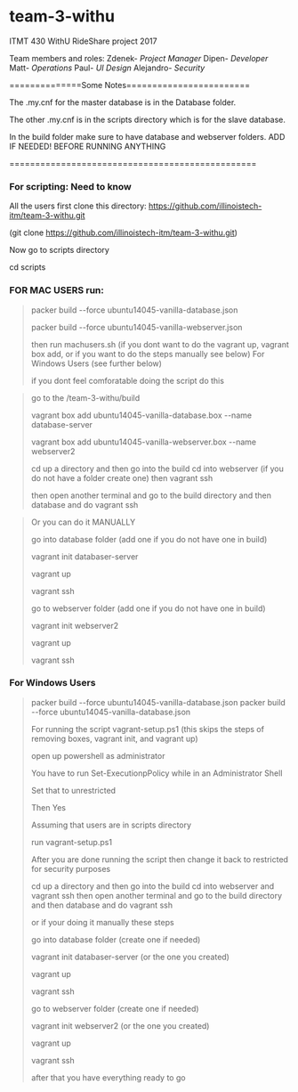 # team-3-withu
ITMT 430 WithU RideShare project 2017

Team members and roles:
Zdenek- *Project Manager*
Dipen- *Developer*
Matt- *Operations*
Paul- *UI Design* 
Alejandro- *Security*

==============Some Notes========================

The .my.cnf for the master database is in the 
Database folder.

The other .my.cnf is in the scripts directory
which is for the slave database.

In the build folder make sure to have database
and webserver folders. ADD IF NEEDED! BEFORE 
RUNNING ANYTHING

================================================

### For scripting: Need to know

All the users first clone this directory:
https://github.com/illinoistech-itm/team-3-withu.git

(git clone https://github.com/illinoistech-itm/team-3-withu.git)

Now go to scripts directory

cd scripts

### FOR MAC USERS run:
>
>packer build --force ubuntu14045-vanilla-database.json
>
>packer build --force ubuntu14045-vanilla-webserver.json
>
>then run machusers.sh (if you dont want to do the vagrant up, vagrant box add, or if you want to do the steps manually see below)
For Windows Users (see further below)
>
>if you dont feel comforatable doing the script do this

>go to the /team-3-withu/build
>
>vagrant box add ubuntu14045-vanilla-database.box --name database-server
>
>vagrant box add ubuntu14045-vanilla-webserver.box --name webserver2
>
>cd up a directory and then go into the build cd into webserver (if you do not have a folder create one) then
>vagrant ssh
>
>then open another terminal and go to the build directory and then database and do 
>vagrant ssh

>Or you can do it MANUALLY
>
>go into database folder (add one if you do not have one in build)
>
>vagrant init databaser-server
>
>vagrant up
>
>vagrant ssh
>
>go to webserver folder (add one if you do not have one in build) 
>
>vagrant init webserver2
>
>vagrant up 
>
>vagrant ssh

### For Windows Users
>
>packer build --force ubuntu14045-vanilla-database.json
>packer build --force ubuntu14045-vanilla-database.json
>
>For running the script vagrant-setup.ps1 (this skips the steps of removing boxes, vagrant init, and vagrant up)
>
>open up powershell as administrator 
>
>You have to run Set-ExecutionpPolicy while in an Administrator Shell
>
>Set that to unrestricted
>
>Then Yes
>
>Assuming that users are in scripts directory
>
>run vagrant-setup.ps1
>
>After you are done running the script then change it back to restricted for security purposes
>
>cd up a directory and then go into the build cd into webserver and vagrant ssh
>then open another terminal and go to the build directory and then database and do vagrant ssh
>
>or if your doing it manually these steps
>
>go into database folder (create one if needed)
>
>vagrant init databaser-server (or the one you created)
>
>vagrant up
>
>vagrant ssh
>
>go to webserver folder (create one if needed)
>
>vagrant init webserver2 (or the one you created)
>
>vagrant up 
>
>vagrant ssh
>
>after that you have everything ready to go

 

